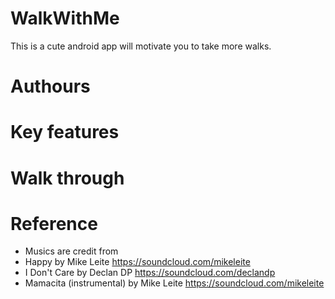 # WalkWithMe
This is a cute android app will motivate you to take more walks.
# Authours

# Key features

# Walk through

# Reference
- Musics are credit from
- Happy by Mike Leite https://soundcloud.com/mikeleite
- I Don't Care by Declan DP https://soundcloud.com/declandp
- Mamacita (instrumental) by Mike Leite https://soundcloud.com/mikeleite

